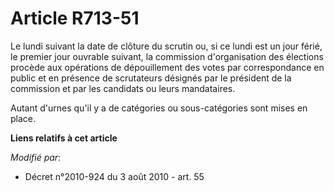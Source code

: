 # Article R713-51

Le lundi suivant la date de clôture du scrutin ou, si ce lundi est un jour férié, le premier jour ouvrable suivant, la
commission d'organisation des élections procède aux opérations de dépouillement des votes par correspondance en public et en
présence de scrutateurs désignés par le président de la commission et par les candidats ou leurs mandataires. 

Autant d'urnes qu'il y a de catégories ou sous-catégories sont mises en place.

**Liens relatifs à cet article**

_Modifié par_:

  - Décret n°2010-924 du 3 août 2010 - art. 55

